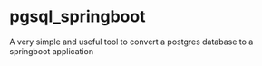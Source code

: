 # pgsql_springboot
A very simple and useful tool to convert a postgres database to a springboot application
